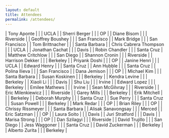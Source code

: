 ```yaml
---
layout: default
title: Attendees
permalink: /attendees/
--- 
```


| 	Tony Aponte				| | | 	UCLA	| 
| 	Sherri Berger			| | |  	OP		| 
| 	Diane Bisom				| | |  	Riverside	| 
| 	Geoffrey Boushey		| | |  	San Francisco	| 
| 	Mark Bridge				| | |  	San Francisco	| 
| 	Tom Brittnacher			| | |  	Santa Barbara	| 
| 	Chris Cabrera Thompson	| | |  	UCLA	| 
| 	Jonathan Cachat			| | |  	Davis	| 
| 	Robin Chandler			| | |  	Santa Cruz	| 
| 	Matthew Critchlow		| | |  	San Diego	| 
| 	Shannon Cronin			| | |  	Riverside	| 
| 	Harrison Dekker			| | |  	Berkeley	| 
| 	Priyank Doshi			| | |  	OP	| 
| 	Janine Henri			| | |  	UCLA	| 
| 	Edward Henry			|  | | 	Santa Cruz	| 
| 	Ann	Hubble 				| | |  	Santa Cruz	| 
| 	Polina Ilieva			| | |  	San Francisco	| 
| 	Dana Jemison			| | |  	OP	| 
| 	Michael Kim				| | |  	Santa Barbara	| 
| 	Susan Koskinen			| | |  	Berkeley	| 
| 	Kendra Levine			| | |  	Berkeley	| 
| 	Xiaoli Li				|  | | 	Davis	| 
| 	Shu Liu					| | |  	Irvine	| 
| 	Edward Lopez			| | |  	Berkeley	| 
| 	Emilee Mathews			| | |  	Irvine	| 
| 	Sean  McGilvray			| | |  	Riverside	| 
| 	Eric Milenkiewicz		| | |  	Riverside	| 
| 	Garey Mills				| | |  	Berkeley	| 
| 	Erik Mitchell			| | |  	Berkeley	| 
| 	Deborah Murphy			| | |  	Santa Cruz	| 
| 	Sue Perry				| | |  	Santa Cruz	| 
| 	Susan Powell			| | |  	Berkeley	| 
| 	Mark Redar				| | |  	OP	| 
| 	Brian Riley				| | |  	OP	| 
| 	Chrissy Rissmeyer		| | |  	Santa Barbara	| 
| 	Alisak Sanavongsay		| | |  	Merced	| 
| 	Eric Satzman			| | |  	OP	| 
| 	Laura Soito				|  | | 	Davis	| 
| 	Juri Stratford			| | |  	Davis	| 
| 	Marisa Strong			| | |  	OP	| 
| 	Dan Szilagyi			| | |  	Riverside	| 
| 	David Trujillo			| | |  	San Diego	| 
| 	Jess Waggoner			| | |  	Santa Cruz	| 
| 	David Zuckerman			|  | | 	Berkeley	| 
| 	Alberto Zurita			|  | | 	Berkeley	| 